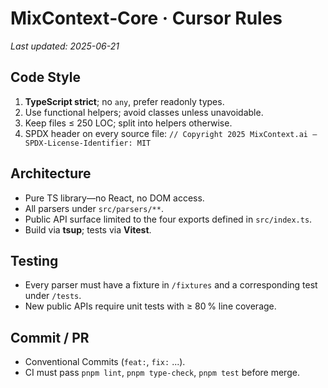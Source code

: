 
# MixContext‑Core · Cursor Rules

_Last updated: 2025-06-21_

## Code Style

1. **TypeScript strict**; no `any`, prefer readonly types.
2. Use functional helpers; avoid classes unless unavoidable.
3. Keep files ≤ 250 LOC; split into helpers otherwise.
4. SPDX header on every source file:
   `// Copyright 2025 MixContext.ai — SPDX-License-Identifier: MIT`

## Architecture

* Pure TS library—no React, no DOM access.
* All parsers under `src/parsers/**`.
* Public API surface limited to the four exports defined in `src/index.ts`.
* Build via **tsup**; tests via **Vitest**.

## Testing

* Every parser must have a fixture in `/fixtures` and a corresponding test under `/tests`.
* New public APIs require unit tests with ≥ 80 % line coverage.

## Commit / PR

* Conventional Commits (`feat:`, `fix:` ...).
* CI must pass `pnpm lint`, `pnpm type-check`, `pnpm test` before merge.
